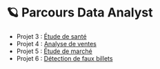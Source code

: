 # 🪐 Parcours Data Analyst

- Projet 3 : [Étude de santé](https://github.com/gllmfrnr/OC/tree/master/p3)
- Projet 4 : [Analyse de ventes](https://nbviewer.jupyter.org/github/gllmfrnr/oc/blob/master/p4/projet-4.ipynb)
- Projet 5 : [Étude de marché](https://nbviewer.jupyter.org/github/gllmfrnr/oc/blob/master/p5/projet-5.ipynb)
- Projet 6 : [Détection de faux billets](https://nbviewer.jupyter.org/github/gllmfrnr/oc/blob/master/p6/projet-6.ipynb)
